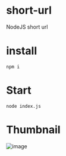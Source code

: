 # short-url
NodeJS short url

# install
```npm i```

# Start 
```node index.js```

# Thumbnail 
![image](https://user-images.githubusercontent.com/100806802/219902684-c9d6ab4a-c8c8-4a20-8587-d12e3545134e.png)
